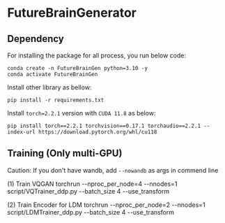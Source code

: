 # FutureBrainGenerator


## Dependency
For installing the package for all process, you run below code:

    conda create -n FutureBrainGen python=3.10 -y
    conda activate FutureBrainGen

Install other library as bellow:

    pip install -r requirements.txt


Install `torch=2.2.1` version with `CUDA 11.8` as below:

    pip install torch==2.2.1 torchvision==0.17.1 torchaudio==2.2.1 --index-url https://download.pytorch.org/whl/cu118


## Training (Only multi-GPU)

Caution: If you don't have wandb, add `--nowandb` as args in commend line

(1) Train VQGAN
    torchrun --nproc_per_node=4 --nnodes=1 script/VQTrainer_ddp.py --batch_size 4 --use_transform

(2) Train Encoder for LDM
    torchrun --nproc_per_node=2 --nnodes=1 script/LDMTrainer_ddp.py --batch_size 4 --use_transform